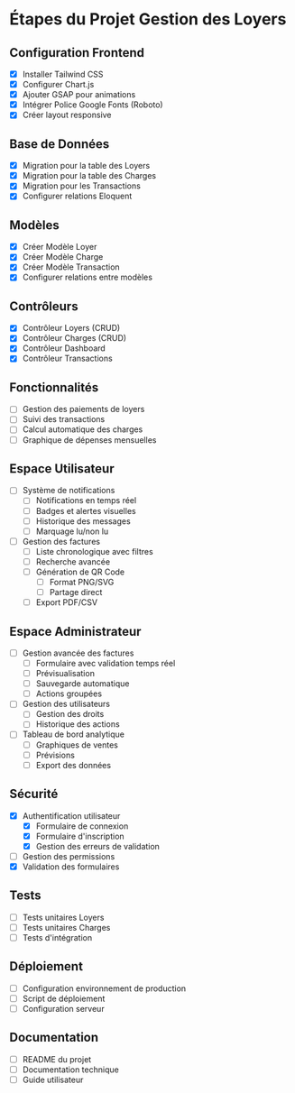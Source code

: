 # Étapes du Projet Gestion des Loyers

## Configuration Frontend
- [x] Installer Tailwind CSS
- [x] Configurer Chart.js
- [x] Ajouter GSAP pour animations
- [x] Intégrer Police Google Fonts (Roboto)
- [x] Créer layout responsive

## Base de Données
- [x] Migration pour la table des Loyers
- [x] Migration pour la table des Charges
- [x] Migration pour les Transactions
- [x] Configurer relations Eloquent

## Modèles
- [x] Créer Modèle Loyer
- [x] Créer Modèle Charge
- [x] Créer Modèle Transaction
- [x] Configurer relations entre modèles

## Contrôleurs
- [x] Contrôleur Loyers (CRUD)
- [x] Contrôleur Charges (CRUD)
- [x] Contrôleur Dashboard
- [x] Contrôleur Transactions

## Fonctionnalités
- [ ] Gestion des paiements de loyers
- [ ] Suivi des transactions
- [ ] Calcul automatique des charges
- [ ] Graphique de dépenses mensuelles

## Espace Utilisateur
- [ ] Système de notifications
    - [ ] Notifications en temps réel
    - [ ] Badges et alertes visuelles
    - [ ] Historique des messages
    - [ ] Marquage lu/non lu
- [ ] Gestion des factures
    - [ ] Liste chronologique avec filtres
    - [ ] Recherche avancée
    - [ ] Génération de QR Code
        - [ ] Format PNG/SVG
        - [ ] Partage direct
    - [ ] Export PDF/CSV

## Espace Administrateur
- [ ] Gestion avancée des factures
    - [ ] Formulaire avec validation temps réel
    - [ ] Prévisualisation
    - [ ] Sauvegarde automatique
    - [ ] Actions groupées
- [ ] Gestion des utilisateurs
    - [ ] Gestion des droits
    - [ ] Historique des actions
- [ ] Tableau de bord analytique
    - [ ] Graphiques de ventes
    - [ ] Prévisions
    - [ ] Export des données

## Sécurité
- [x] Authentification utilisateur
    - [x] Formulaire de connexion
    - [x] Formulaire d'inscription
    - [x] Gestion des erreurs de validation
- [ ] Gestion des permissions
- [x] Validation des formulaires

## Tests
- [ ] Tests unitaires Loyers
- [ ] Tests unitaires Charges
- [ ] Tests d'intégration

## Déploiement
- [ ] Configuration environnement de production
- [ ] Script de déploiement
- [ ] Configuration serveur

## Documentation
- [ ] README du projet
- [ ] Documentation technique
- [ ] Guide utilisateur
